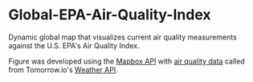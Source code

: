 # Global-EPA-Air-Quality-Index

Dynamic global map that visualizes current air quality measurements against the U.S. EPA's Air Quality Index. 

Figure was developed using the [Mapbox API](https://docs.mapbox.com/api/overview/) with [air quality data](https://docs.tomorrow.io/reference/data-layers-air) called from Tomorrow.io's [Weather API](https://www.tomorrow.io/weather-api/).

